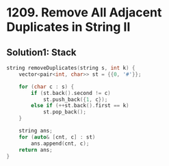 # 1209. Remove All Adjacent Duplicates in String II

## Solution1: Stack

```cpp
string removeDuplicates(string s, int k) {
    vector<pair<int, char>> st = {{0, '#'}};

    for (char c : s) {
        if (st.back().second != c)
            st.push_back({1, c});
        else if (++st.back().first == k)
            st.pop_back();
    }

    string ans;
    for (auto& [cnt, c] : st)
        ans.append(cnt, c);
    return ans;
}
```
